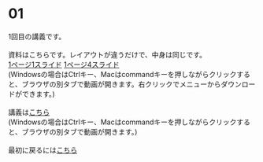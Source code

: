# 01
1回目の講義です。 </br>
</br>
資料はこちらです。レイアウトが違うだけで、中身は同じです。</br>
[1ページ1スライド](2025統計学_基礎01.pdf) [1ページ4スライド](2025統計学_基礎01_1P4.pdf)</br>
(Windowsの場合はCtrlキー、Macはcommandキーを押しながらクリックすると、ブラウザの別タブで動画が開きます。右クリックでメニューからダウンロードができます。)</br>
</br>
講義は[こちら](https://youtu.be/d3muQSLv17c)</br>
(Windowsの場合はCtrlキー、Macはcommandキーを押しながらクリックすると、ブラウザの別タブで動画が開きます。)</br>
</br>
最初に戻るには[こちら](https://github.com/kerokerodasu-collab/2025_grad_stat/blob/main/README.md#2025_grad_stat)
